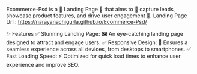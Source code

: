 Ecommerce-Psd is a 🌟 Landing Page 🌟 that aims to 🎯 capture leads, showcase product features, and drive user engagement 🎯. Landing Page Url : https://narayanachigurla.github.io/Ecommerce-Psd/

✨ Features
✅ Stunning Landing Page: 🖼️ An eye-catching landing page designed to attract and engage users.
✅ Responsive Design: 📱 Ensures a seamless experience across all devices, from desktops to smartphones.
✅ Fast Loading Speed: ⚡ Optimized for quick load times to enhance user experience and improve SEO.
